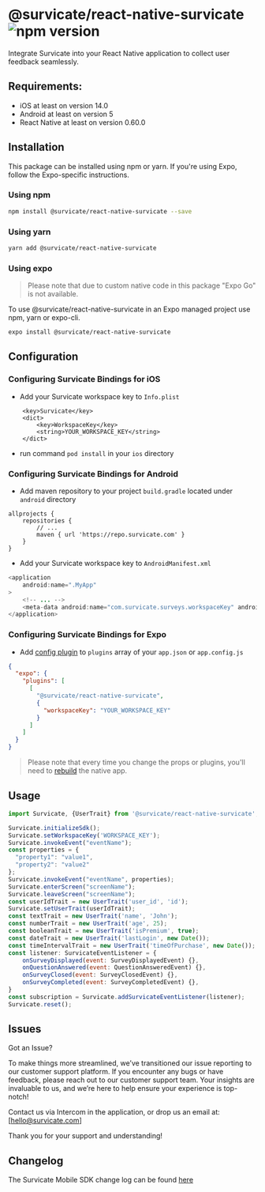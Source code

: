 # @survicate/react-native-survicate ![npm version](https://img.shields.io/npm/v/%40survicate%2Freact-native-survicate)

Integrate Survicate into your React Native application to collect user feedback seamlessly.

## Requirements:
- iOS at least on version 14.0
- Android at least on version 5
- React Native at least on version 0.60.0

## Installation
This package can be installed using npm or yarn. If you're using Expo, follow the Expo-specific instructions.

### Using npm
```sh
npm install @survicate/react-native-survicate --save
```

### Using yarn
```sh
yarn add @survicate/react-native-survicate
```

### Using expo
> Please note that due to custom native code in this package "Expo Go" is not available.

To use @survicate/react-native-survicate in an Expo managed project use npm, yarn or expo-cli.
```sh
expo install @survicate/react-native-survicate
```

## Configuration

### Configuring Survicate Bindings for iOS
- Add your Survicate workspace key to `Info.plist`
```
	<key>Survicate</key>
	<dict>
		<key>WorkspaceKey</key>
		<string>YOUR_WORKSPACE_KEY</string>
	</dict>
```
- run command `pod install` in your `ios` directory

### Configuring Survicate Bindings for Android

- Add maven repository to your project `build.gradle` located under `android` directory
```
allprojects {
    repositories {
        // ...
        maven { url 'https://repo.survicate.com' }
    }
}
```
- Add your Survicate workspace key to `AndroidManifest.xml`
```java
<application
    android:name=".MyApp"
>
    <!-- ... -->
    <meta-data android:name="com.survicate.surveys.workspaceKey" android:value="YOUR_WORKSPACE_KEY"/>
</application>
```

### Configuring Survicate Bindings for Expo
- Add [config plugin](https://docs.expo.dev/config-plugins/introduction/) to `plugins` array of your `app.json` or `app.config.js`
```json
{
  "expo": {
    "plugins": [
      [
        "@survicate/react-native-survicate",
        {
          "workspaceKey": "YOUR_WORKSPACE_KEY"
        }
      ]
    ]
  }
}
```
> Please note that every time you change the props or plugins, you'll need to [rebuild](https://docs.expo.dev/workflow/customizing/) the native app.


## Usage
```javascript
import Survicate, {UserTrait} from '@survicate/react-native-survicate';

Survicate.initializeSdk();
Survicate.setWorkspaceKey('WORKSPACE_KEY');
Survicate.invokeEvent("eventName");
const properties = {
  "property1": "value1",
  "property2": "value2"
};
Survicate.invokeEvent("eventName", properties);
Survicate.enterScreen("screenName");
Survicate.leaveScreen("screenName");
const userIdTrait = new UserTrait('user_id', 'id');
Survicate.setUserTrait(userIdTrait);
const textTrait = new UserTrait('name', 'John');
const numberTrait = new UserTrait('age', 25);
const booleanTrait = new UserTrait('isPremium', true);
const dateTrait = new UserTrait('lastLogin', new Date());
const timeIntervalTrait = new UserTrait('timeOfPurchase', new Date());
const listener: SurvicateEventListener = {
    onSurveyDisplayed(event: SurveyDisplayedEvent) {},
    onQuestionAnswered(event: QuestionAnsweredEvent) {},
    onSurveyClosed(event: SurveyClosedEvent) {},
    onSurveyCompleted(event: SurveyCompletedEvent) {},
}
const subscription = Survicate.addSurvicateEventListener(listener);
Survicate.reset();
```

## Issues

Got an Issue?

To make things more streamlined, we’ve transitioned our issue reporting to our customer support platform. If you encounter any bugs or have feedback, please reach out to our customer support team. Your insights are invaluable to us, and we’re here to help ensure your experience is top-notch!

Contact us via Intercom in the application, or drop us an email at: [hello@survicate.com]

Thank you for your support and understanding!

## Changelog

The Survicate Mobile SDK change log can be found [here](https://developers.survicate.com/mobile-sdk/react-native/#changelog)
